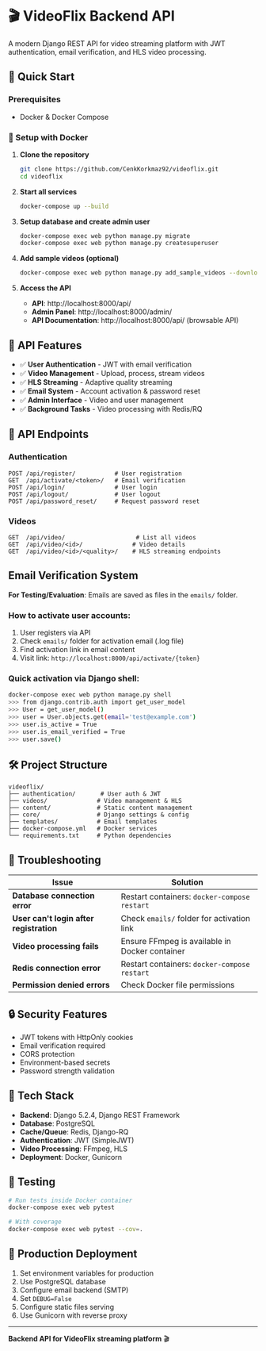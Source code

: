 # 🎬 VideoFlix Backend API

A modern Django REST API for video streaming platform with JWT authentication, email verification, and HLS video processing.

## 🚀 Quick Start

### Prerequisites
- Docker & Docker Compose

### 🐳 Setup with Docker

1. **Clone the repository**
   ```bash
   git clone https://github.com/CenkKorkmaz92/videoflix.git
   cd videoflix
   ```

2. **Start all services**
   ```bash
   docker-compose up --build
   ```

3. **Setup database and create admin user**
   ```bash
   docker-compose exec web python manage.py migrate
   docker-compose exec web python manage.py createsuperuser
   ```

4. **Add sample videos (optional)**
   ```bash
   docker-compose exec web python manage.py add_sample_videos --download
   ```

5. **Access the API**
   - **API**: http://localhost:8000/api/
   - **Admin Panel**: http://localhost:8000/admin/
   - **API Documentation**: http://localhost:8000/api/ (browsable API)

## 🎯 API Features

- ✅ **User Authentication** - JWT with email verification
- ✅ **Video Management** - Upload, process, stream videos
- ✅ **HLS Streaming** - Adaptive quality streaming
- ✅ **Email System** - Account activation & password reset
- ✅ **Admin Interface** - Video and user management
- ✅ **Background Tasks** - Video processing with Redis/RQ

## 📡 API Endpoints

### Authentication
```
POST /api/register/           # User registration
GET  /api/activate/<token>/   # Email verification
POST /api/login/              # User login
POST /api/logout/             # User logout
POST /api/password_reset/     # Request password reset
```

### Videos
```
GET  /api/video/                    # List all videos
GET  /api/video/<id>/              # Video details
GET  /api/video/<id>/<quality>/    # HLS streaming endpoints
```

##  Email Verification System

**For Testing/Evaluation**: Emails are saved as files in the `emails/` folder.

### How to activate user accounts:
1. User registers via API
2. Check `emails/` folder for activation email (.log file)
3. Find activation link in email content
4. Visit link: `http://localhost:8000/api/activate/{token}`

### Quick activation via Django shell:
```bash
docker-compose exec web python manage.py shell
>>> from django.contrib.auth import get_user_model
>>> User = get_user_model()
>>> user = User.objects.get(email='test@example.com')
>>> user.is_active = True
>>> user.is_email_verified = True
>>> user.save()
```

## 🛠️ Project Structure

```
videoflix/
├── authentication/       # User auth & JWT
├── videos/              # Video management & HLS
├── content/             # Static content management
├── core/                # Django settings & config
├── templates/           # Email templates
├── docker-compose.yml   # Docker services
└── requirements.txt     # Python dependencies
```

## 🐛 Troubleshooting

| Issue | Solution |
|-------|----------|
| **Database connection error** | Restart containers: `docker-compose restart` |
| **User can't login after registration** | Check `emails/` folder for activation link |
| **Video processing fails** | Ensure FFmpeg is available in Docker container |
| **Redis connection error** | Restart containers: `docker-compose restart` |
| **Permission denied errors** | Check Docker file permissions |

## 🔒 Security Features

- JWT tokens with HttpOnly cookies
- Email verification required
- CORS protection
- Environment-based secrets
- Password strength validation

## 💾 Tech Stack

- **Backend**: Django 5.2.4, Django REST Framework
- **Database**: PostgreSQL
- **Cache/Queue**: Redis, Django-RQ
- **Authentication**: JWT (SimpleJWT)
- **Video Processing**: FFmpeg, HLS
- **Deployment**: Docker, Gunicorn

## 📝 Testing

```bash
# Run tests inside Docker container
docker-compose exec web pytest

# With coverage
docker-compose exec web pytest --cov=.
```

## 🚀 Production Deployment

1. Set environment variables for production
2. Use PostgreSQL database
3. Configure email backend (SMTP)
4. Set `DEBUG=False`
5. Configure static files serving
6. Use Gunicorn with reverse proxy

---

**Backend API for VideoFlix streaming platform** 🎬